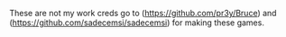 These are not my work creds go to (https://github.com/pr3y/Bruce) and (https://github.com/sadecemsi/sadecemsi) for making these games.

